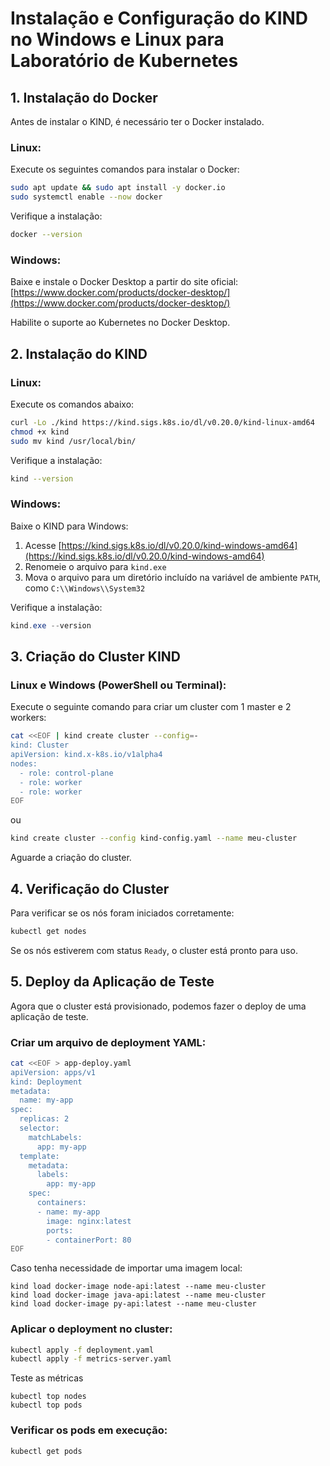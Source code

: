 # Instalação e Configuração do KIND no Windows e Linux para Laboratório de Kubernetes

## 1. Instalação do Docker

Antes de instalar o KIND, é necessário ter o Docker instalado.

### Linux:
Execute os seguintes comandos para instalar o Docker:
```bash
sudo apt update && sudo apt install -y docker.io
sudo systemctl enable --now docker
```

Verifique a instalação:
```bash
docker --version
```

### Windows:
Baixe e instale o Docker Desktop a partir do site oficial:
[https://www.docker.com/products/docker-desktop/](https://www.docker.com/products/docker-desktop/)

Habilite o suporte ao Kubernetes no Docker Desktop.

## 2. Instalação do KIND

### Linux:
Execute os comandos abaixo:
```bash
curl -Lo ./kind https://kind.sigs.k8s.io/dl/v0.20.0/kind-linux-amd64
chmod +x kind
sudo mv kind /usr/local/bin/
```

Verifique a instalação:
```bash
kind --version
```

### Windows:
Baixe o KIND para Windows:
1. Acesse [https://kind.sigs.k8s.io/dl/v0.20.0/kind-windows-amd64](https://kind.sigs.k8s.io/dl/v0.20.0/kind-windows-amd64)
2. Renomeie o arquivo para `kind.exe`
3. Mova o arquivo para um diretório incluído na variável de ambiente `PATH`, como `C:\\Windows\\System32`

Verifique a instalação:
```powershell
kind.exe --version
```

## 3. Criação do Cluster KIND

### Linux e Windows (PowerShell ou Terminal):
Execute o seguinte comando para criar um cluster com 1 master e 2 workers:

```bash
cat <<EOF | kind create cluster --config=-
kind: Cluster
apiVersion: kind.x-k8s.io/v1alpha4
nodes:
  - role: control-plane
  - role: worker
  - role: worker
EOF
```
ou

```bash
kind create cluster --config kind-config.yaml --name meu-cluster
```

Aguarde a criação do cluster.

## 4. Verificação do Cluster

Para verificar se os nós foram iniciados corretamente:
```bash
kubectl get nodes
```

Se os nós estiverem com status `Ready`, o cluster está pronto para uso.

## 5. Deploy da Aplicação de Teste

Agora que o cluster está provisionado, podemos fazer o deploy de uma aplicação de teste.

### Criar um arquivo de deployment YAML:
```bash
cat <<EOF > app-deploy.yaml
apiVersion: apps/v1
kind: Deployment
metadata:
  name: my-app
spec:
  replicas: 2
  selector:
    matchLabels:
      app: my-app
  template:
    metadata:
      labels:
        app: my-app
    spec:
      containers:
      - name: my-app
        image: nginx:latest
        ports:
        - containerPort: 80
EOF
```

Caso tenha necessidade de importar uma imagem local:
```
kind load docker-image node-api:latest --name meu-cluster
kind load docker-image java-api:latest --name meu-cluster
kind load docker-image py-api:latest --name meu-cluster
```

### Aplicar o deployment no cluster:
```bash
kubectl apply -f deployment.yaml
kubectl apply -f metrics-server.yaml
```

Teste as métricas
```
kubectl top nodes
kubectl top pods
```

### Verificar os pods em execução:
```bash
kubectl get pods
```
